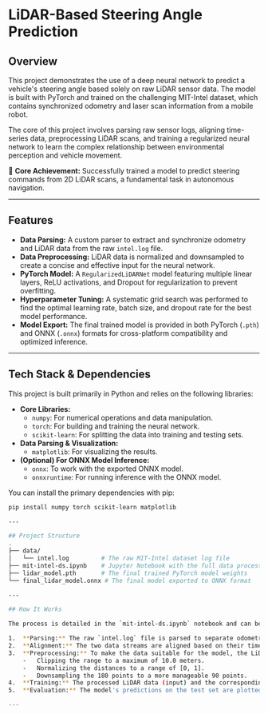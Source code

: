 # LiDAR-Based Steering Angle Prediction

## Overview

This project demonstrates the use of a deep neural network to predict a vehicle's steering angle based solely on raw LiDAR sensor data. The model is built with PyTorch and trained on the challenging MIT-Intel dataset, which contains synchronized odometry and laser scan information from a mobile robot.

The core of this project involves parsing raw sensor logs, aligning time-series data, preprocessing LiDAR scans, and training a regularized neural network to learn the complex relationship between environmental perception and vehicle movement.

🚀 **Core Achievement:** Successfully trained a model to predict steering commands from 2D LiDAR scans, a fundamental task in autonomous navigation.

---

## Features

-   **Data Parsing:** A custom parser to extract and synchronize odometry and LiDAR data from the raw `intel.log` file.
-   **Data Preprocessing:** LiDAR data is normalized and downsampled to create a concise and effective input for the neural network.
-   **PyTorch Model:** A `RegularizedLiDARNet` model featuring multiple linear layers, ReLU activations, and Dropout for regularization to prevent overfitting.
-   **Hyperparameter Tuning:** A systematic grid search was performed to find the optimal learning rate, batch size, and dropout rate for the best model performance.
-   **Model Export:** The final trained model is provided in both PyTorch (`.pth`) and ONNX (`.onnx`) formats for cross-platform compatibility and optimized inference.

---

## Tech Stack & Dependencies

This project is built primarily in Python and relies on the following libraries:

-   **Core Libraries:**
    -   `numpy`: For numerical operations and data manipulation.
    -   `torch`: For building and training the neural network.
    -   `scikit-learn`: For splitting the data into training and testing sets.
-   **Data Parsing & Visualization:**
    -   `matplotlib`: For visualizing the results.
-   **(Optional) For ONNX Model Inference:**
    -   `onnx`: To work with the exported ONNX model.
    -   `onnxruntime`: For running inference with the ONNX model.

You can install the primary dependencies with pip:
```bash
pip install numpy torch scikit-learn matplotlib

---

## Project Structure
.
├── data/
│   └── intel.log         # The raw MIT-Intel dataset log file
├── mit-intel-ds.ipynb    # Jupyter Notebook with the full data processing and training pipeline
├── lidar_model.pth       # The final trained PyTorch model weights
└── final_lidar_model.onnx # The final model exported to ONNX format

---

## How It Works

The process is detailed in the `mit-intel-ds.ipynb` notebook and can be summarized in these steps:

1.  **Parsing:** The raw `intel.log` file is parsed to separate odometry (x, y, theta) and LiDAR (180 laser scan readings) data streams, each with its own timestamp.
2.  **Alignment:** The two data streams are aligned based on their timestamps to ensure that each LiDAR scan is matched with the correct steering angle (theta) from the odometry data.
3.  **Preprocessing:** To make the data suitable for the model, the LiDAR scans are processed by:
    -   Clipping the range to a maximum of 10.0 meters.
    -   Normalizing the distances to a range of [0, 1].
    -   Downsampling the 180 points to a more manageable 90 points.
4.  **Training:** The processed LiDAR data (input) and the corresponding steering angles (output) are used to train the `RegularizedLiDARNet`. A hyperparameter search was conducted to find the best model configuration, resulting in a final test loss of **2.9374**.
5.  **Evaluation:** The model's predictions on the test set are plotted against the true steering angles to visually assess its performance.

---
